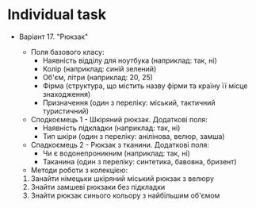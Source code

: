 # Individual task

* Варіант 17. "Рюкзак"

  * Поля базового класу:
    - Наявність відділу для ноутбука (наприклад: так, ні)
    - Колір (наприклад: синій зелений)
    - Об'єм, літри (наприклад: 20, 25)
    - Фірма (структура, що містить назву фірми та країну її місце знаходження)
    - Призначення (один з переліку: міський, тактичний туристичний)
  * Сподкоємець 1 - Шкіряний рюкзак. Додаткові поля:
    - Наявність підкладки (наприклад: так, ні)
    - Тип шкіри (один з переліку: анілінова, велюр, замша)
  * Спадкоємець 2 - Рюкзак з тканини. Додаткові поля:
    - Чи є водонепроникним (наприклад: так, ні)
    - Таканина (один з переліку: синтетика, бавовна, бризент)
  * Методи роботи з колекцією:
   1. Занайти німецьки шкіряний міський рюкзак з велюру
   2. Знайти замшеві рюкзаки без підкладки
   3. Знайти рюкзак синього кольору з найбільшим об'ємом
   
   
